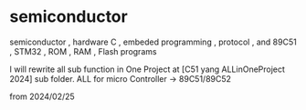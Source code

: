 # semiconductor
semiconductor , hardware C , embeded programming , protocol , and 89C51 , STM32 ,  ROM , RAM , Flash programs


I will rewrite all sub function in One Project 
at [C51 yang ALLinOneProject 2024] sub folder.  ALL for micro Controller -> 89C51/89C52

from 2024/02/25  
